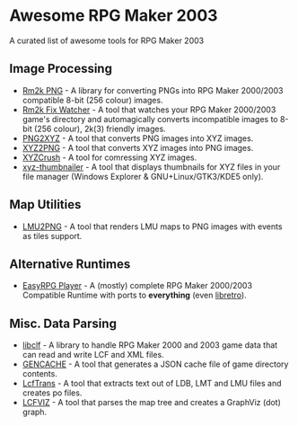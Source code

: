 # Awesome RPG Maker 2003
A curated list of awesome tools for RPG Maker 2003

## Image Processing
- [Rm2k PNG](https://github.com/silbinarywolf/rm2kpng) - A library for converting PNGs into RPG Maker 2000/2003 compatible 8-bit (256 colour) images.
- [Rm2k Fix Watcher](https://github.com/silbinarywolf/rm2kpng) - A tool that watches your RPG Maker 2000/2003 game's directory and automagically converts incompatible images to 8-bit (256 colour), 2k(3) friendly images.
- [PNG2XYZ](https://github.com/EasyRPG/Tools/tree/master/png2xyz) - A tool that converts PNG images into XYZ images.
- [XYZ2PNG](https://github.com/EasyRPG/Tools/tree/master/xyz2png) - A tool that converts XYZ images into PNG images.
- [XYZCrush](https://github.com/EasyRPG/Tools/tree/master/xyzcrush) - A tool for comressing XYZ images.
- [xyz-thumbnailer](https://github.com/EasyRPG/Tools/tree/master/xyz-thumbnailer) - A tool that displays thumbnails for XYZ files in your file manager (Windows Explorer & GNU+Linux/GTK3/KDE5 only).

## Map Utilities
- [LMU2PNG](https://github.com/EasyRPG/Tools/tree/master/lmu2png) - A tool that renders LMU maps to PNG images with events as tiles support.

## Alternative Runtimes
 - [EasyRPG Player](https://github.com/EasyRPG/Player) - A (mostly) complete RPG Maker 2000/2003 Compatible Runtime with ports to **everything** (even [libretro](https://github.com/libretro/easyrpg-libretro)).

## Misc. Data Parsing
- [libclf](https://github.com/EasyRPG/liblcf) - A library to handle RPG Maker 2000 and 2003 game data that can read and write LCF and XML files.
- [GENCACHE](https://github.com/EasyRPG/Tools/tree/master/gencache) - A tool that generates a JSON cache file of game directory contents.
- [LcfTrans](https://github.com/EasyRPG/Tools/tree/master/lcftrans) - A tool that extracts text out of LDB, LMT and LMU files and creates po files.
- [LCFVIZ](https://github.com/EasyRPG/Tools/tree/master/lcfviz) - A tool that parses the map tree and creates a GraphViz (dot) graph.

